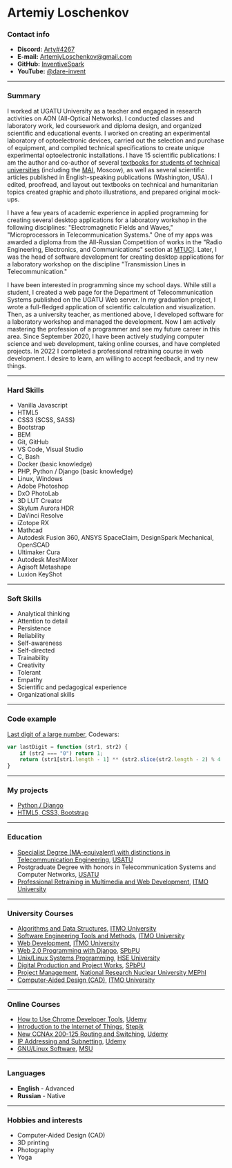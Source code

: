 # Artemiy Loschenkov

### Contact info

- **Discord:** [Arty#4267](https://discordapp.com/users/1085686366597287997)
- **E-mail:** [ArtemiyLoschenkov@gmail.com](mailto:ArtemiyLoschenkov@gmail.com)
- **GitHub:** [InventiveSpark](https://github.com/InventiveSpark/)
- **YouTube:** [@dare-invent](https://www.youtube.com/@dare-invent)

---

### Summary

I worked at UGATU University as a teacher and engaged in research activities on AON (All-Optical Networks). I conducted classes and laboratory work, led coursework and diploma design, and organized scientific and educational events. I worked on creating an experimental laboratory of optoelectronic devices, carried out the selection and purchase of equipment, and compiled technical specifications to create unique experimental optoelectronic installations. I have 15 scientific publications: I am the author and co-author of several [textbooks for students of technical universities](https://rusneb.ru/catalog/000219_000026_RU_%D0%93%D0%9F%D0%9D%D0%A2%D0%91+%D0%A0%D0%BE%D1%81%D1%81%D0%B8%D0%B8_IBIS_0000410655/) (including the [MAI](https://en.mai.ru/), Moscow), as well as several scientific articles published in English-speaking publications (Washington, USA). I edited, proofread, and layout out textbooks on technical and humanitarian topics created graphic and photo illustrations, and prepared original mock-ups. 

I have a few years of academic experience in applied programming for creating several desktop applications for a laboratory workshop in the following disciplines: "Electromagnetic Fields and Waves," "Microprocessors in Telecommunication Systems." One of my apps was awarded a diploma from the All-Russian Competition of works in the "Radio Engineering, Electronics, and Communications" section at [MTUCI](https://mtuci.ru/?lang=en).
Later, I was the head of software development for creating desktop applications for a laboratory workshop on the discipline "Transmission Lines in Telecommunication."

I have been interested in programming since my school days. While still a student, I created a web page for the Department of Telecommunication Systems published on the UGATU Web server. In my graduation project, I wrote a full-fledged application of scientific calculation and visualization. Then, as a university teacher, as mentioned above, I developed software for a laboratory workshop and managed the development.
Now I am actively mastering the profession of a programmer and see my future career in this area. Since September 2020, I have been actively studying computer science and web development, taking online courses, and have completed projects. In 2022 I completed a professional retraining course in web development. I desire to learn, am willing to accept feedback, and try new things.

---

### Hard Skills

- Vanilla Javascript
- HTML5
- CSS3 (SCSS, SASS)
- Bootstrap
- BEM
- Git, GitHub
- VS Code, Visual Studio
- C, Bash
- Docker (basic knowledge)
- PHP, Python / Django (basic knowledge)
- Linux, Windows
- Adobe Photoshop 
- DxO PhotoLab
- 3D LUT Creator
- Skylum Aurora HDR
- DaVinci Resolve
- iZotope RX
- Mathcad
- Autodesk Fusion 360, ANSYS SpaceClaim, DesignSpark Mechanical, OpenSCAD
- Ultimaker Cura 
- Autodesk MeshMixer
- Agisoft Metashape
- Luxion KeyShot

---

### Soft Skills

- Analytical thinking
- Attention to detail
- Persistence
- Reliability
- Self-awareness
- Self-directed
- Trainability
- Creativity
- Tolerant
- Empathy
- Scientific and pedagogical experience
- Organizational skills

---

### Code example

[Last digit of a large number](https://www.codewars.com/kata/5511b2f550906349a70004e1), Codewars:
```js
var lastDigit = function (str1, str2) {
    if (str2 === "0") return 1;
    return (str1[str1.length - 1] ** (str2.slice(str2.length - 2) % 4 || 4)) % 10;
}
```

---

### My projects
- [Python / Django](https://shooting.pythonanywhere.com/)
- [HTML5, CSS3, Bootstrap](https://github.com/InventiveSpark/ITMOUniversity-web-developer-Module_7-Diploma-Project)

---

### Education
- [Specialist Degree (MA-equivalent) with distinctions in Telecommunication Engineering](https://inventivespark.github.io/rsschool-cv/img/Telecom-Engineer-Degree.pdf), [USATU](https://ugatu.su/en/)
- Postgraduate Degree with honors in Telecommunication Systems and Computer Networks, [USATU](https://ugatu.su/en/)
- [Professional Retraining in Multimedia and Web Development](https://inventivespark.github.io/rsschool-cv/img/Web-Dev-Diploma.pdf), [ITMO University](https://en.itmo.ru/)

---

### University Courses
- [Algorithms and Data Structures](https://de.ifmo.ru/certificates/9352335304dc45bd.pdf), [ITMO University](https://en.itmo.ru/)
- [Software Engineering Tools and Methods](https://de.ifmo.ru/certificates/a4ab592c29bd4180.pdf), [ITMO University](https://en.itmo.ru/)
- [Web Development](https://de.ifmo.ru/certificates/96054e1cb8e54853.pdf), [ITMO University](https://en.itmo.ru/)
- [Web 2.0 Programming with Django](https://open.spbstu.ru/certificate/02WEBPYT-0121-2), [SPbPU](https://english.spbstu.ru/)
- [Unix/Linux Systems Programming](https://www.hse.ru/openedu/api/7c5f1a6e4e9a2356fbf5ad09699626f7/cert.pdf), [HSE University](https://www.hse.ru/en/)
- [Digital Production and Project Works](https://open.spbstu.ru/certificate/02DIGPROD-0220-1), [SPbPU](https://english.spbstu.ru/)
- [Project Management](https://inventivespark.github.io/rsschool-cv/img/017-00104-LAA.pdf), [National Research Nuclear University MEPhI](https://eng.mephi.ru/)
- [Computer-Aided Design (CAD)](https://de.ifmo.ru/certificates/448b18535a0b9e49.pdf), [ITMO University](https://en.itmo.ru/)

---

### Online Courses
- [How to Use Chrome Developer Tools](https://www.udemy.com/certificate/UC-44bbad41-2fca-4964-bda7-8395a2407cc4/), [Udemy](http://udemy.com/)
- [Introduction to the Internet of Things](https://stepik.org/cert/825792), [Stepik](https://stepik.org/)
- [New CCNAx 200-125 Routing and Switching](https://www.udemy.com/certificate/UC-L9Q3XR4W/), [Udemy](http://udemy.com/)
- [IP Addressing and Subnetting](https://www.udemy.com/certificate/UC-4EQLI9YQ/), [Udemy](http://udemy.com/)
- [GNU/Linux Software](http://uneex.org/LecturesCMC/GnuLinuxSoftware2011), [MSU](https://www.msu.ru/en/)

---

### Languages
- **English** - Advanced
- **Russian** - Native

---

### Hobbies and interests
- Computer-Aided Design (CAD)
- 3D printing 
- Photography
- Yoga
